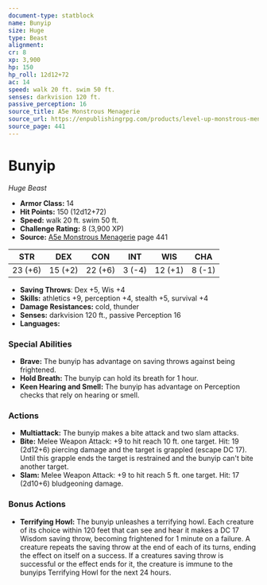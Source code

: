 ```yaml
---
document-type: statblock
name: Bunyip
size: Huge
type: Beast
alignment: 
cr: 8
xp: 3,900
hp: 150
hp_roll: 12d12+72
ac: 14
speed: walk 20 ft. swim 50 ft.
senses: darkvision 120 ft. 
passive_perception: 16
source_title: A5e Monstrous Menagerie
source_url: https://enpublishingrpg.com/products/level-up-monstrous-menagerie-a5e
source_page: 441
---
```


# Bunyip

*Huge* *Beast*

- **Armor Class:** 14
- **Hit Points:** 150 (12d12+72)
- **Speed:** walk 20 ft. swim 50 ft.
- **Challenge Rating:** 8 (3,900 XP)
- **Source:** [A5e Monstrous Menagerie](https://enpublishingrpg.com/products/level-up-monstrous-menagerie-a5e) page 441

| STR | DEX | CON | INT | WIS | CHA |
| --- | --- | --- | --- | --- | --- |
| 23 (+6) | 15 (+2) | 22 (+6) | 3 (-4) | 12 (+1) | 8 (-1) |

- **Saving Throws**: Dex +5, Wis +4
- **Skills:** athletics +9, perception +4, stealth +5, survival +4
- **Damage Resistances:** cold, thunder
- **Senses:** darkvision 120 ft., passive Perception 16
- **Languages:** 

### Special Abilities

- **Brave:** The bunyip has advantage on saving throws against being frightened.
- **Hold Breath:** The bunyip can hold its breath for 1 hour.
- **Keen Hearing and Smell:** The bunyip has advantage on Perception checks that rely on hearing or smell.

### Actions

- **Multiattack:** The bunyip makes a bite attack and two slam attacks.
- **Bite:** Melee Weapon Attack: +9 to hit  reach 10 ft.  one target. Hit: 19 (2d12+6) piercing damage  and the target is grappled (escape DC 17). Until this grapple ends  the target is restrained  and the bunyip can't bite another target.
- **Slam:** Melee Weapon Attack: +9 to hit  reach 5 ft.  one target. Hit: 17 (2d10+6) bludgeoning damage.

### Bonus Actions

- **Terrifying Howl:** The bunyip unleashes a terrifying howl. Each creature of its choice within 120 feet that can see and hear it makes a DC 17 Wisdom saving throw, becoming frightened for 1 minute on a failure. A creature repeats the saving throw at the end of each of its turns, ending the effect on itself on a success. If a creatures saving throw is successful or the effect ends for it, the creature is immune to the bunyips Terrifying Howl for the next 24 hours.
